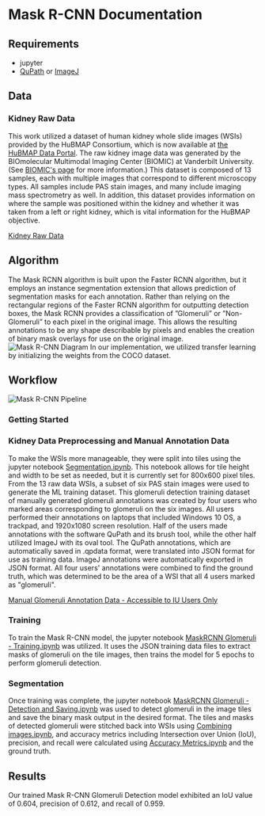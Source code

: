 # Mask R-CNN Documentation

## Requirements

* jupyter
* [QuPath](https://qupath.github.io/) or [ImageJ](https://imagej.nih.gov/ij/download.html)

## Data

### Kidney Raw Data

This work utilized a dataset of human kidney whole slide images (WSIs) provided by the HuBMAP Consortium, which is now available at [the HuBMAP Data Portal](https://portal.hubmapconsortium.org/search?origin_sample.mapped_organ[0]=Kidney%20%28Left%29&origin_sample.mapped_organ[1]=Kidney%20%28Right%29&group_name[0]=Vanderbilt%20TMC&entity_type[0]=Dataset). The raw kidney image data was generated by the BIOmolecular Multimodal Imaging Center (BIOMIC) at Vanderbilt University. (See [BIOMIC's page](https://medschool.vanderbilt.edu/biomic/) for more information.) This dataset is composed of 13 samples, each with multiple images that correspond to different microscopy types. All samples include PAS stain images, and many include imaging mass spectrometry as well. In addition, this dataset provides information on where the sample was positioned within the kidney and whether it was taken from a left or right kidney, which is vital information for the HuBMAP objective.

[Kidney Raw Data](https://drive.google.com/drive/folders/14aLxPR9LlzdWXPomAX1moqL0UnRm_RbW?usp=sharing)

## Algorithm

The Mask RCNN algorithm is built upon the Faster RCNN algorithm, but it employs an instance segmentation extension that allows prediction of segmentation masks for each annotation. Rather than relying on the rectangular regions of the Faster RCNN algorithm for outputting detection boxes, the Mask RCNN provides a classification of ”Glomeruli” or ”Non-Glomeruli” to each pixel in the original image. This allows the resulting annotations to be any shape describable by pixels and enables the creation of binary mask overlays for use on the original image.
![Mask R-CNN Diagram](https://github.com/cns-iu/ccf-research-ftu/blob/master/images/MaskRCNNdiagram.jpg)
In our implementation, we utilized transfer learning by initializing the weights from the COCO dataset.

## Workflow
![Mask R-CNN Pipeline](https://github.com/cns-iu/ccf-research-ftu/blob/master/images/pipeline%20images/Mask%20RCNN%20Pipeline.jpg)
### Getting Started

### Kidney Data Preprocessing and Manual Annotation Data

To make the WSIs more manageable, they were split into tiles using the jupyter notebook [Segmentation.ipynb](https://github.com/cns-iu/ccf-research-ftu/blob/master/Mask%20R-CNN/Segmentation.ipynb). This notebook allows for tile height and width to be set as needed, but it is currently set for 800x600 pixel tiles.
From the 13 raw data WSIs, a subset of six PAS stain images were used to generate the ML training dataset. This glomeruli detection training dataset of manually generated glomeruli annotations was created by four users who marked areas corresponding to glomeruli on the six images. All users performed their annotations on laptops that included Windows 10 OS, a trackpad, and 1920x1080 screen resolution. Half of the users made annotations with the software QuPath and its brush tool, while the other half utilized ImageJ with its oval tool. 
The QuPath annotations, which are automatically saved in .qpdata format, were translated into JSON format for use as training data. ImageJ annotations were automatically exported in JSON format. All four users' annotations were combined to find the ground truth, which was determined to be the area of a WSI that all 4 users marked as "glomeruli".

[Manual Glomeruli Annotation Data - Accessible to IU Users Only](https://drive.google.com/drive/folders/1YdOvkIWyWBOc-zSxClC1kVwST8YxVKXc?usp=sharing)

### Training

To train the Mask R-CNN model, the jupyter notebook [MaskRCNN Glomeruli - Training.ipynb](https://github.com/cns-iu/ccf-research-ftu/blob/master/Mask%20R-CNN/MaskRCNN%20Glomeruli%20-%20Training.ipynb) was utilized. It uses the JSON training data files to extract masks of glomeruli on the tile images, then trains the model for 5 epochs to perform glomeruli detection. 

### Segmentation

Once training was complete, the jupyter notebook [MaskRCNN Glomeruli - Detection and Saving.ipynb](https://github.com/cns-iu/ccf-research-ftu/blob/master/Mask%20R-CNN/MaskRCNN%20Glomeruli%20-%20Detection%20and%20Saving.ipynb) was used to detect glomeruli in the image tiles and save the binary mask output in the desired format. The tiles and masks of detected glomeruli were stitched back into WSIs using [Combining images.ipynb](https://github.com/cns-iu/ccf-research-ftu/blob/master/Mask%20R-CNN/Combining%20images.ipynb), and accuracy metrics including Intersection over Union (IoU), precision, and recall were calculated using [Accuracy Metrics.ipynb](https://github.com/cns-iu/ccf-research-ftu/blob/master/Mask%20R-CNN/Accuracy%20Metrics.ipynb) and the ground truth. 

## Results

Our trained Mask R-CNN Glomeruli Detection model exhibited an IoU value of 0.604, precision of 0.612, and recall of 0.959.
